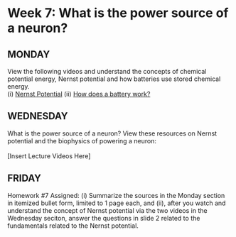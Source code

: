 # Week 7: What is the power source of a neuron?

## MONDAY
View the following videos and understand the concepts of chemical potential energy, Nernst potential and how batteries use stored chemical energy.
<br>
(i) [Nernst Potential](https://www.youtube.com/watch?v=rJSJWosBJg0)
(ii) [How does a battery work?](https://www.youtube.com/watch?v=hObLxlXJPPM)

## WEDNESDAY
What is the power source of a neuron? View these resources on Nernst potential and the biophysics of powering a neuron:
<br><br>
[Insert Lecture Videos Here]

## FRIDAY
Homework #7 Assigned: (i) Summarize the sources in the Monday section in itemized bullet form, limited to 1 page each, and (ii), after you watch and understand the concept of Nernst potential via the two videos in the Wednesday seciton, answer the questions in slide 2 related to the fundamentals related to the Nernst potential.
